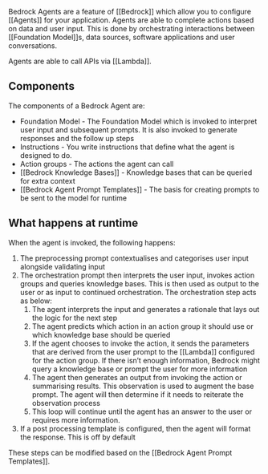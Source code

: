 Bedrock Agents are a feature of [[Bedrock]] which allow you to configure [[Agents]] for your application. Agents are able to complete actions based on data and user input. This is done by orchestrating interactions between [[Foundation Model]]s, data sources, software applications and user conversations. 

Agents are able to call APIs via [[Lambda]].

## Components
The components of a Bedrock Agent are:
- Foundation Model - The Foundation Model which is invoked to interpret user input and subsequent prompts. It is also invoked to generate responses and the follow up steps
- Instructions - You write instructions that define what the agent is designed to do.
- Action groups - The actions the agent can call
- [[Bedrock Knowledge Bases]] - Knowledge bases that can be queried for extra context
- [[Bedrock Agent Prompt Templates]] - The basis for creating prompts to be sent to the model for runtime


## What happens at runtime
When the agent is invoked, the following happens:
1. The preprocessing prompt contextualises and categorises user input alongside validating input
2. The orchestration prompt then interprets the user input, invokes action groups and queries knowledge bases. This is then used as output to the user or as input to continued orchestration. The orchestration step acts as below:
	1. The agent interprets the input and generates a rationale that lays out the logic for the next step
	2. The agent predicts which action in an action group it should use or which knowledge base should be queried
	3. If the agent chooses to invoke the action, it sends the parameters that are derived from the user prompt to the [[Lambda]] configured for the action group. If there isn’t enough information, Bedrock might query a knowledge base or prompt the user for more information
	4. The agent then generates an output from invoking the action or summarising results. This observation is used to augment the base prompt. The agent will then determine if it needs to reiterate the observation process
	5. This loop will continue until the agent has an answer to the user or requires more information.
3. If a post processing template is configured, then the agent will format the response. This is off by default

These steps can be modified based on the [[Bedrock Agent Prompt Templates]].